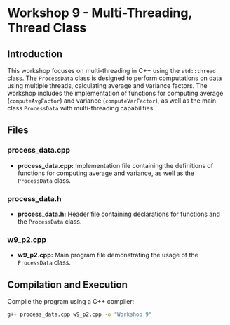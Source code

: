 # Workshop 9 - Multi-Threading, Thread Class


## Introduction

This workshop focuses on multi-threading in C++ using the `std::thread` class. The `ProcessData` class is designed to perform computations on data using multiple threads, calculating average and variance factors. The workshop includes the implementation of functions for computing average (`computeAvgFactor`) and variance (`computeVarFactor`), as well as the main class `ProcessData` with multi-threading capabilities.

## Files

### process_data.cpp

- **process_data.cpp:** Implementation file containing the definitions of functions for computing average and variance, as well as the `ProcessData` class.

### process_data.h

- **process_data.h:** Header file containing declarations for functions and the `ProcessData` class.

### w9_p2.cpp

- **w9_p2.cpp:** Main program file demonstrating the usage of the `ProcessData` class.

## Compilation and Execution

Compile the program using a C++ compiler:

```bash
g++ process_data.cpp w9_p2.cpp -o "Workshop 9"
